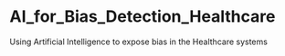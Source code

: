 # AI_for_Bias_Detection_Healthcare
Using Artificial Intelligence to expose bias in the Healthcare systems
